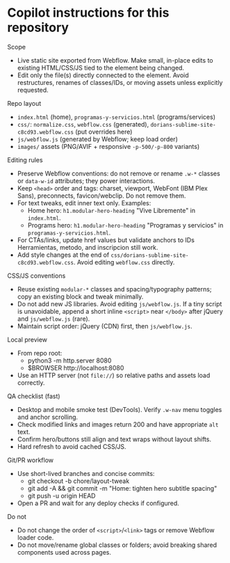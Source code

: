 # Copilot instructions for this repository

Scope
- Live static site exported from Webflow. Make small, in-place edits to existing HTML/CSS/JS tied to the element being changed.
- Edit only the file(s) directly connected to the element. Avoid restructures, renames of classes/IDs, or moving assets unless explicitly requested.

Repo layout
- `index.html` (home), `programas-y-servicios.html` (programs/services)
- `css/`: `normalize.css`, `webflow.css` (generated), `dorians-sublime-site-c8cd93.webflow.css` (put overrides here)
- `js/webflow.js` (generated by Webflow; keep load order)
- `images/` assets (PNG/AVIF + responsive `-p-500/-p-800` variants)

Editing rules
- Preserve Webflow conventions: do not remove or rename `.w-*` classes or `data-w-id` attributes; they power interactions.
- Keep `<head>` order and tags: charset, viewport, WebFont (IBM Plex Sans), preconnects, favicon/webclip. Do not remove them.
- For text tweaks, edit inner text only. Examples:
  - Home hero: `h1.modular-hero-heading` "Vive Libremente" in `index.html`.
  - Programs hero: `h1.modular-hero-heading` "Programas y servicios" in `programas-y-servicios.html`.
- For CTAs/links, update href values but validate anchors to IDs Herramientas, metodo, and inscripcion still work.
- Add style changes at the end of `css/dorians-sublime-site-c8cd93.webflow.css`. Avoid editing `webflow.css` directly.

CSS/JS conventions
- Reuse existing `modular-*` classes and spacing/typography patterns; copy an existing block and tweak minimally.
- Do not add new JS libraries. Avoid editing `js/webflow.js`. If a tiny script is unavoidable, append a short inline `<script>` near `</body>` after jQuery and `js/webflow.js` (rare).
- Maintain script order: jQuery (CDN) first, then `js/webflow.js`.

Local preview
- From repo root:
  - python3 -m http.server 8080
  - $BROWSER http://localhost:8080
- Use an HTTP server (not `file://`) so relative paths and assets load correctly.

QA checklist (fast)
- Desktop and mobile smoke test (DevTools). Verify `.w-nav` menu toggles and anchor scrolling.
- Check modified links and images return 200 and have appropriate `alt` text.
- Confirm hero/buttons still align and text wraps without layout shifts.
- Hard refresh to avoid cached CSS/JS.

Git/PR workflow
- Use short-lived branches and concise commits:
  - git checkout -b chore/layout-tweak
  - git add -A && git commit -m "Home: tighten hero subtitle spacing"
  - git push -u origin HEAD
- Open a PR and wait for any deploy checks if configured.

Do not
- Do not change the order of `<script>`/`<link>` tags or remove Webflow loader code.
- Do not move/rename global classes or folders; avoid breaking shared components used across pages.
